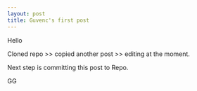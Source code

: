 ```yaml
---
layout: post
title: Guvenc's first post 
---
```


Hello 

Cloned repo >> copied another post >> editing at the moment. 

Next step is committing this post to Repo. 


GG



